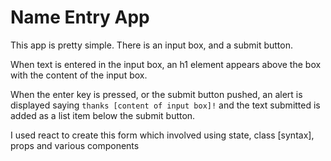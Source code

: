 # Name Entry App

This app is pretty simple. There is an input box, and a submit button. 

When text is entered in the input box, an h1 element appears above the box with the content of the input box. 

When the enter key is pressed, or the submit button pushed, an alert is displayed saying `thanks [content of input box]!`
and the text submitted is added as a list item below the submit button. 

I used react to create this form which involved using state, class [syntax], props and various components
